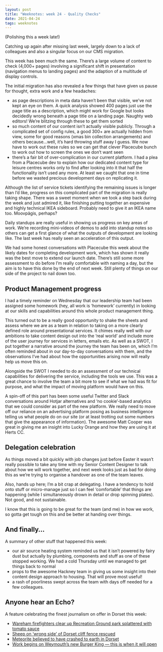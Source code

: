 ```yaml
---
layout: post
title: "Weeknotes: week 24 - Quality Checks"
date: 2021-04-24
tags: weeknotes
---
```


(Polishing this a week late!)

Catching up again after missing last week, largely down to a lack of colleagues and also a singular focus on our CMS migration.

This week has been much the same. There’s a large volume of content to check (4,000+ pages) involving a significant shift in presentation (navigation menus to landing pages) and the adaption of a multitude of display controls.

The initial migration has also revealed a few things that have given us pause for thought, extra work and a few headaches:

*   as page descriptions in meta data haven’t been that visible, we’ve not kept an eye on them. A quick analysis showed 400 pages just use the page title as a description, which might work for Google but looks decidedly wrong beneath a page title on a landing page. Naughty web editors! We’re blitzing through these to get them sorted
*   so much content of our content isn’t actually visible publicly. Through a complicated set of config rules, a good 300+ are actually hidden from view, some for good reasons (xmas bin collection arrangements) and others because…well, it’s hard throwing stuff away I guess. We now have to work out these rules so we can get that clever Placecube bunch to work out how to screen the ones we don’t want seen
*   there’s a fair bit of over-complication in our current platform. I had a plea from a Placecube dev to explain how our dedicated content type for leisure centres works only to find after looking into it that half the functionality isn’t used any more. At least we caught that one in time before we wasted precious development days on replicating it.

Although the list of service tickets identifying the remaining issues is longer than I’d like, progress on this complicated part of the migration is really taking shape. There was a sweet moment when we took a step back during the week and just admired it, like finishing putting together an expensive and highly technical IKEA sideboard. Probably need to give it an IKEA name too. Moovpägis, perhaps?

Daily standups are really useful in showing us progress on key areas of work. We’re recording mini-videos of demos to add into standup notes so others can get a first glance of what the outputs of development are looking like. The last week has really seen an acceleration of this output.

We had some honest conversations with Placecube this week about the likely dates for completing development work, which has shown it really was the best move to extend our launch date. There’s still some more assessment to do before I’m really comfortable with naming a day, but the aim is to have this done by the end of next week. Still plenty of things on our side of the project to nail down too.

## Product Management progress

I had a timely reminder on Wednesday that our leadership team had been assigned some homework (hey, all work is ‘homework’ currently) in looking at our skills and capabilities around this whole product management thing.

This turned out to be a really good opportunity to shake the sheets and assess where we are as a team in relation to taking on a more clearly defined role around presentational services. It chimes really well with our ambitions to take content design out into the ‘real world’ and include more of the user journey for services in letters, emails etc. As well as a SWOT, I put together a narrative around the journey the team has been on, which I’m often reminded about in our day-to-day conversations with them, and the observations I’ve had about how the opportunities arising now will really help us move this on.

Alongside the SWOT I needed to do an assessment of our technical capabilities for delivering the service, including the tools we use. This was a great chance to involve the team a bit more to see if what we had was fit for purpose, and what the impact of moving platform would have on this.

A spin-off of this part has been some useful Twitter and Slack conversations around Hotjar alternatives and ‘no cookie’-based analytics that we could consider as part of the new platform. We really need to move off our reliance on an advertising platform posing as business intelligence telling us what people do on our site (or at least trotting out some numbers that give the appearance of information). The awesome Matt Cooper was great in giving me an insight into Lucky Orange and how they are using it at Herts CC.

## Delegation celebration

As things moved a bit quickly with job changes just before Easter it wasn’t really possible to take any time with my Senior Content Designer to talk about how we will work together, and next week looks just as bad for doing this as we’re trying to organise a handover as one of the team leaves.

Also, hands up here; I’m a bit crap at delegating. I have a tendency to hold onto stuff or micro-manage just so I can feel ‘comfortable’ that things are happening (while I simultaneously drown in detail or drop spinning plates). Not good, and not sustainable.

I know that this is going to be great for the team (and me) in how we work, so gotta get tough on this and be better at handing over things.

## And finally…

A summary of other stuff that happened this week:

*   our air source heating system reminded us that it isn’t powered by fairy dust but actually by plumbing, components and stuff as one of these stopped working. We had a cold Thursday until we managed to get things back to normal
*   props to the awesome Hackney team in giving us some insight into their content design approach to housing. That will prove most useful!
*   a rash of poorliness swept across the team with days off needed for a few colleagues.

## Anyone hear an Echo?

A feature celebrating the finest journalism on offer in Dorset this week:

*   [Wareham firefighters clear up Recreation Ground park splattered with tomato sauce](https://www.dorsetecho.co.uk/news/19209236.wareham-firefighters-clear-recreation-ground-park-splattered-tomato-sauce/)
*   [Sheep on ‘wrong side’ of Dorset cliff fence rescued](https://www.dorsetecho.co.uk/news/19209683.sheep-wrong-side-dorset-cliff-fence-rescued/)
*   [Meteorite believed to have crashed to earth in Dorset](https://www.dorsetecho.co.uk/news/19210668.meteorite-believed-crashed-earth-dorset/)
*   [Work begins on Weymouth’s new Burger King — this is when it will open](https://www.dorsetecho.co.uk/news/19219156.construction-begins-weymouths-new-burger-king-opening-date-revealed/)
